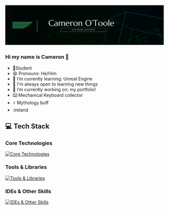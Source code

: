 ![banner](./CAMERON%20O'TOOLE%20v2.png)
---

### Hi my name is Cameron 👋

- 📝Student
- 😄 Pronouns: He/Him 
- 🌱 I’m currently learning: Unreal Engine
- 🤔 I'm always open to learning new things
- 🔭 I’m currently working on: my portfolio!
- ⌨️ Mechanical Keyboard collector
- ⚡ Mythology buff
- :ireland

## 💻 Tech Stack

### Core Technologies
[![Core Technologies](https://skillicons.dev/icons?i=js,ts,py,cs,flask,express,react,redux,mongodb,postgres,sequelize&perline=6)](https://skillicons.dev)

### Tools & Libraries
[![Tools & Libraries](https://skillicons.dev/icons?i=git,html,css,tailwind,sqlite,vite,vercel,npm,nodejs&perline=6)](https://skillicons.dev)

### IDEs & Other Skills
[![IDEs & Other Skills](https://skillicons.dev/icons?i=vscode,postman,aws,blender,unity,unreal,md,figma,notion,gitlab&perline=6)](https://skillicons.dev)

